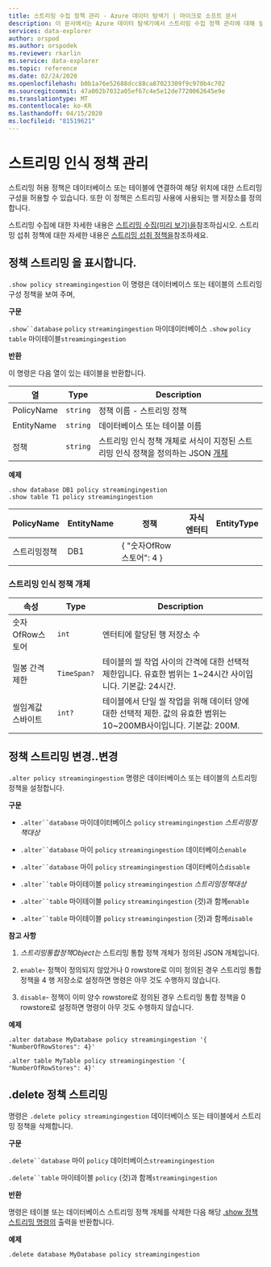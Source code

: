 ```yaml
---
title: 스트리밍 수집 정책 관리 - Azure 데이터 탐색기 | 마이크로 소프트 문서
description: 이 문서에서는 Azure 데이터 탐색기에서 스트리밍 수집 정책 관리에 대해 설명합니다.
services: data-explorer
author: orspod
ms.author: orspodek
ms.reviewer: rkarlin
ms.service: data-explorer
ms.topic: reference
ms.date: 02/24/2020
ms.openlocfilehash: b0b1a76e52688dcc88ca87023309f9c970b4c702
ms.sourcegitcommit: 47a002b7032a05ef67c4e5e12de7720062645e9e
ms.translationtype: MT
ms.contentlocale: ko-KR
ms.lasthandoff: 04/15/2020
ms.locfileid: "81519621"
---
```

# <a name="streaming-ingestion-policy-management"></a>스트리밍 인식 정책 관리

스트리밍 허용 정책은 데이터베이스 또는 테이블에 연결하여 해당 위치에 대한 스트리밍 구성을 허용할 수 있습니다. 또한 이 정책은 스트리밍 사용에 사용되는 행 저장소를 정의합니다.

스트리밍 수집에 대한 자세한 내용은 [스트리밍 수집(미리 보기)을](https://docs.microsoft.com/azure/data-explorer/ingest-data-streaming)참조하십시오. 스트리밍 섭취 정책에 대한 자세한 내용은 [스트리밍 섭취 정책을](streamingingestionpolicy.md)참조하세요.

## <a name="show-policy-streamingingestion"></a>정책 스트리밍 을 표시합니다.

`.show policy streamingingestion` 이 명령은 데이터베이스 또는 테이블의 스트리밍 구성 정책을 보여 주며,

**구문**

`.show``database` `policy` `streamingingestion` 마이데이터베이스 
 `.show` `policy` `table` 마이테이블`streamingingestion`

**반환**

이 명령은 다음 열이 있는 테이블을 반환합니다.

|열    |Type    |Description
|---|---|---
|PolicyName|`string`|정책 이름 - 스트리밍 정책
|EntityName|`string`|데이터베이스 또는 테이블 이름
|정책    |`string`|스트리밍 인식 정책 개체로 서식이 지정된 스트리밍 인식 정책을 정의하는 JSON [개체](#streaming-ingestion-policy-object)

**예제**

```kusto
.show database DB1 policy streamingingestion 
.show table T1 policy streamingingestion 
```

|PolicyName|EntityName|정책|자식 엔터티|EntityType|
|---|---|---|---|---|
|스트리밍정책|DB1|{ "숫자OfRow스토어": 4 }

### <a name="streaming-ingestion-policy-object"></a>스트리밍 인식 정책 개체

|속성  |Type    |Description                                                       |
|----------|--------|------------------------------------------------------------------|
|숫자OfRow스토어 |`int`  |엔터티에 할당된 행 저장소 수|
|밀봉 간격 제한|`TimeSpan?`|테이블의 씰 작업 사이의 간격에 대한 선택적 제한입니다. 유효한 범위는 1~24시간 사이입니다. 기본값: 24시간.|
|씰임계값스바이트|`int?`|테이블에서 단일 씰 작업을 위해 데이터 양에 대한 선택적 제한. 값의 유효한 범위는 10~200MB사이입니다. 기본값: 200M.|

## <a name="alter-policy-streamingingestion"></a>정책 스트리밍 변경..변경

`.alter policy streamingingestion` 명령은 데이터베이스 또는 테이블의 스트리밍 정책을 설정합니다.

**구문**

* `.alter``database` 마이데이터베이스 `policy` `streamingingestion` *스트리밍정책대상*

* `.alter``database` 마이 `policy` `streamingingestion` 데이터베이스`enable`

* `.alter``database` 마이 `policy` `streamingingestion` 데이터베이스`disable`

* `.alter``table` 마이테이블 `policy` `streamingingestion` *스트리밍정책대상*

* `.alter``table` 마이테이블 `policy` `streamingingestion` (것)과 함께`enable`

* `.alter``table` 마이테이블 `policy` `streamingingestion` (것)과 함께`disable`

**참고 사항**

1. *스트리밍통합정책Object는* 스트리밍 통합 정책 개체가 정의된 JSON 개체입니다.

2. `enable`- 정책이 정의되지 않았거나 0 rowstore로 이미 정의된 경우 스트리밍 통합 정책을 4 행 저장소로 설정하면 명령은 아무 것도 수행하지 않습니다.

3. `disable`- 정책이 이미 양수 rowstore로 정의된 경우 스트리밍 통합 정책을 0 rowstore로 설정하면 명령이 아무 것도 수행하지 않습니다.

**예제**

```kusto
.alter database MyDatabase policy streamingingestion '{  "NumberOfRowStores": 4}'

.alter table MyTable policy streamingingestion '{  "NumberOfRowStores": 4}'
```

## <a name="delete-policy-streamingingestion"></a>.delete 정책 스트리밍

명령은 `.delete policy streamingingestion` 데이터베이스 또는 테이블에서 스트리밍 정책을 삭제합니다.

**구문** 

`.delete``database` 마이 `policy` 데이터베이스`streamingingestion`

`.delete``table` 마이테이블 `policy` (것)과 함께`streamingingestion`

**반환**

명령은 테이블 또는 데이터베이스 스트리밍 정책 개체를 삭제한 다음 해당 [.show 정책 스트리밍 명령의](#show-policy-streamingingestion) 출력을 반환합니다.

**예제**

```kusto
.delete database MyDatabase policy streamingingestion 
```